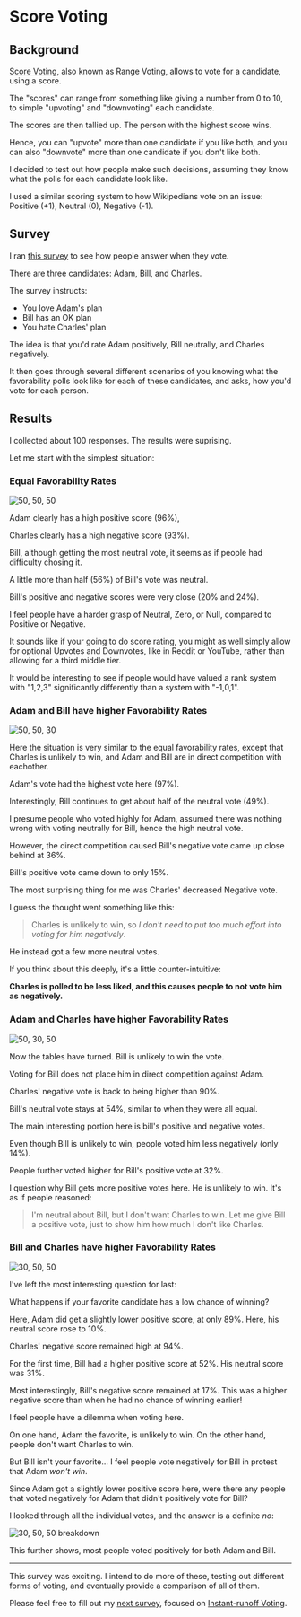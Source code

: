 <link rel="stylesheet" href="/default.css">

# Score Voting

## Background

[Score Voting](https://en.wikipedia.org/wiki/Score_voting), also known as Range Voting, allows to vote for a candidate, using a score.

The "scores" can range from something like giving a number from 0 to 10, to simple "upvoting" and "downvoting" each candidate.

The scores are then tallied up. The person with the highest score wins.

Hence, you can "upvote" more than one candidate if you like both, and you can also "downvote" more than one candidate if you don't like both.

I decided to test out how people make such decisions, assuming they know what the polls for each candidate look like.

I used a similar scoring system to how Wikipedians vote on an issue: Positive (+1), Neutral (0), Negative (-1).

## Survey

I ran [this survey](https://docs.google.com/forms/d/e/1FAIpQLSdEKCGuxMN1-2tGkLDmw4oe-5Q0jHCQ7hDnNcY7vbAkdKKWmQ/viewform) to see how people answer when they vote.

There are three candidates: Adam, Bill, and Charles.

The survey instructs:

* You love Adam's plan
* Bill has an OK plan
* You hate Charles' plan

The idea is that you'd rate Adam positively, Bill neutrally, and Charles negatively.

It then goes through several different scenarios of you knowing what the favorability polls look like for each of these candidates, and asks, how you'd vote for each person.

## Results

I collected about 100 responses. The results were suprising.

Let me start with the simplest situation:

### Equal Favorability Rates

![50, 50, 50](score/equal.png)

Adam clearly has a high positive score (96%),

Charles clearly has a high negative score (93%).

Bill, although getting the most neutral vote, it seems as if people had difficulty chosing it.

A little more than half (56%) of Bill's vote was neutral.

Bill's positive and negative scores were very close (20% and 24%).

I feel people have a harder grasp of Neutral, Zero, or Null, compared to Positive or Negative.

It sounds like if your going to do score rating, you might as well simply allow for optional Upvotes and Downvotes, like in Reddit or YouTube, rather than allowing for a third middle tier.

It would be interesting to see if people would have valued a rank system with "1,2,3" significantly differently than a system with "-1,0,1".

### Adam and Bill have higher Favorability Rates

![50, 50, 30](score/adam_bill.png)

Here the situation is very similar to the equal favorability rates, except that Charles is unlikely to win, and Adam and Bill are in direct competition with eachother.

Adam's vote had the highest vote here (97%).

Interestingly, Bill continues to get about half of the neutral vote (49%).

I presume people who voted highly for Adam, assumed there was nothing wrong with voting neutrally for Bill, hence the high neutral vote.

However, the direct competition caused Bill's negative vote came up close behind at 36%.

Bill's positive vote came down to only 15%.

The most surprising thing for me was Charles' decreased Negative vote.

I guess the thought went something like this:

> Charles is unlikely to win, so *I don't need to put too much effort into voting for him negatively*.

He instead got a few more neutral votes.

If you think about this deeply, it's a little counter-intuitive:

**Charles is polled to be less liked, and this causes people to not vote him as negatively.**

### Adam and Charles have higher Favorability Rates

![50, 30, 50](score/adam_charles.png)

Now the tables have turned. Bill is unlikely to win the vote.

Voting for Bill does not place him in direct competition against Adam.

Charles' negative vote is back to being higher than 90%.

Bill's neutral vote stays at 54%, similar to when they were all equal.

The main interesting portion here is bill's positive and negative votes.

Even though Bill is unlikely to win, people voted him less negatively (only 14%).

People further voted higher for Bill's positive vote at 32%.

I question why Bill gets more positive votes here. He is unlikely to win. It's as if people reasoned:

> I'm neutral about Bill, but I don't want Charles to win. Let me give Bill a positive vote, just to show him how much I don't like Charles.

### Bill and Charles have higher Favorability Rates

![30, 50, 50](score/bill_charles.png)

I've left the most interesting question for last:

What happens if your favorite candidate has a low chance of winning?

Here, Adam did get a slightly lower positive score, at only 89%. Here, his neutral score rose to 10%.

Charles' negative score remained high at 94%.

For the first time, Bill had a higher positive score at 52%. His neutral score was 31%.

Most interestingly, Bill's negative score remained at 17%. This was a higher negative score than when he had no chance of winning earlier!

I feel people have a dilemma when voting here.

On one hand, Adam the favorite, is unlikely to win. On the other hand, people don't want Charles to win.

But Bill isn't your favorite... I feel people vote negatively for Bill in protest that Adam *won't win*.

Since Adam got a slightly lower positive score here, were there any people that voted negatively for Adam that didn't positively vote for Bill?

I looked through all the individual votes, and the answer is a definite *no*:

![30, 50, 50 breakdown](score/breakdown_adam30_bill50.png)

This further shows, most people voted positively for both Adam and Bill.

---

This survey was exciting. I intend to do more of these, testing out different forms of voting, and eventually provide a comparison of all of them.

Please feel free to fill out my [next survey](https://docs.google.com/forms/d/e/1FAIpQLSdo6BFNdP61gRI2N1Cf-k7FhlRUPrnMFpxDJUAI8trjlxv7NA/viewform), focused on [Instant-runoff Voting](https://en.wikipedia.org/wiki/Instant-runoff_voting).
